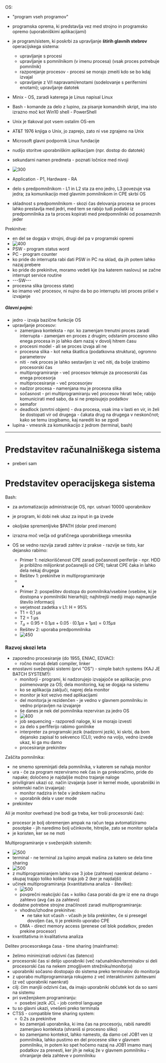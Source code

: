 OS:
- "program vseh programov"
- programska oprema, ki predstavlja vez med strojno in programsko opremo (uporabniškimi aplikacijami)
- je program/sistem, ki poskrbi za upravljanje **štirih glavnih stebrov** operacijskega sistema:
	- upravljanje s procesi
	- upravljanje s pomnilnikom (v imenu procesa) (vsak proces potrebuje pomnilnik)
	- razporejanje procesov - procesi se morajo zmeiti kdo se bo kdaj izvajal
	- upravljanje z V/I napravami/enotami (sodelovanje s perifernimi enotami); upravljanje datotek

- Minix - OS, zaradi katerega je Linus napisal Linux
- Bash - komande za delo z lupino, za pisanje komandnih skript, ima isto izrazno moč kot Win10 shell - PowerShell

- Unix je tlakoval pot vsem ostalim OS-em
- AT&T 1976 knjiga o Unix, jo zaprejo, zato ni vse zgrajeno na Unix
- Microsoft glavni podpornik Linux fundacije

- nudijo storitve uporabniškim aplikacijam (npr. dostop do datotek)

- sekundarni namen predmeta - poznati ločnice med nivoji
- ![300](../../Images/Pasted%20image%2020240219141922.png)
- Application - P1, Hardware - RA
- delo s predpomnilnikom - L1 in L2 sta za eno jedro, L3 povezuje vsa jedra; za komunikacijo med glavnim pomnilnikom in CPE skrbi OS
- skladnost s predpomnilnikom - skozi čas delovanja procesa se proces lahko prestavlja med jedri, med tem se rabijo tudi podatki iz predpomnilnika za ta proces kopirati med predpomnilniki od posameznih jeder

Prekinitve:
- en del se dogaja v strojni, drugi del pa v programski opremi
- ![400](../../Images/Pasted%20image%2020240219142246.png)
- PSW - program status word
- PC - program counter
- ko pride do interrupta rabi dati PSW in PC na sklad, da jih potem lahko nazaj prebere
- ko pride do prekinitve, moramo vedeti kje (na katerem naslovu) se začne interrupt service routine
- ---SW---
- procesna slika (process state)
- ko imamo več procesov, ni nujno da bo po interruptu isti proces prišel v izvajanje

##### Glavni pojmi:
- jedro - izvaja bazične funkcije OS
- upravljanje procesov:
	- zamenjava konteksta - npr. ko zamenjam trenutni proces zaradi interrupta - zamenjam en proces z drugim; odstanim procesno sliko enega procesa in jo lahko dam nazaj v dovolj hitrem času
	- procesni model - ali se proces izvaja ali ne
	- procesna slika - kot neka škatlica (podatkovna struktura), ogromno parameterov
	- niti - nek proces je lahko sestavljen iz več niti, da bolje izrabimo procesorski čas
	- multiprogramiranje - več procesov tekmuje za procesorski čas enega procesorja
	- multiprocesiranje - več procesorjev
	- nadzor procesa - namenjana mu je procesna slika
	- sočasnost - pri multiprogramiranju več procesov hkrati teče; rabijo komunicirati med sabo, da si ne prepisujejo podatkov
	- semafor
	- deadlock (smrtni objem) - dva procesa, vsak ima v lasti en vir, in želi še dostopati vir od drugega - čakata drug na drugega v neskončnot; kako se temu izogibamo, kaj narediti ko se zgodi
- lupina - vmesnik za komunikacijo z jedrom (terminal, bash)

---

# Predstavitev računalniškega sistema

- preberi sam

# Predstavitev operacijskega sistema

Bash:
- za avtomatizacijo administracije OS, npr. ustvari 10000 uporabnikov
- je program, ki dobi nek ukaz za input in ga izvede
- okoljske spremenljivke $PATH (dolar pred imenom)
- izrazna moč večja od grafičnega uporabniškega vmesnika

- OS se vedno razvija zaradi zahtev iz prakse - razvije se tisto, kar dejansko rabimo:
	- Primer 1: neizkoriščenost CPE zaradi počasnosti periferije - npr. HDD je približno milijonkrat počasnejši od CPE; takrat CPE čaka in lahko dela nekaj drugega
	- Rešitev 1: prekinitve in multiprogramiranje
	- -
	- Primer 2: pospešitev dostopa do pomnilnika/vsebine (vsebine, ki je dostopna v pomnilniški hierarhiji); najhitrejši mediji imajo najmanjše število informacij
	- verjetnost zadetka v L1: H = 95%
	- T1 = 0,1 μs
	- T2 = 1 μs
	- $T_a=0.95+0.1μs + 0.05\cdot(0.1μs+1μs)=0.15μs$
	- Rešitev 2: uporaba predpomnilnika
	- ![450](../../Images/Pasted%20image%2020240219152213.png) 


### Razvoj skozi leta
- zaporedno procesiranje (do 1955, ENIAC, EDVAC):
	- ročno moraš delati compiler, linker
- enostavni sveženjski sistemi (prvi "OS") - simple batch systems (KAJ JE BATCH SYSTEM?):
	- monitorji - programi, ki nadzorujejo izvajajoče se aplikacije; prvo poimenovanje za OS; dela monitoring, kaj se dogaja na sistemu
	- ko se aplikacija zaključi, naprej dela monitor
	- monitor je kot vezivo med aplikacijami
	- del monitorja je rezidenčen -  je vedno v glavnem pomnilniku in vedno pripravljen na izvajanje
	- še danes je nek del pomnilnika rezerviran za jedro OS
	- ![400](../../Images/Pasted%20image%2020240219153210.png)
	- job sequencing - razporedi naloge, ki se morajo izvesti
	- za delo s perfiferijo rabimo gonilnike
	- interpreter za programski jezik (nadzorni jezik), ki skrbi, da bom dejansko zapisal to sekvenco (CLI); vedno na voljo, vedno izvede ukaz, ki ga mu damo
	- procesiranje prekinitev

Zaščita pomnilnika:
- ne smemo spreminjati dela pomnilnika, v katerem se nahaja monitor
- ura - če za program rezerviramo nek čas in ga prekoračimo, pride do napake; določeno je najdaljše možno trajanje naloge
- priviligirani ukazi oz. način izvajanja (user in kernel mode, uporabniški in sistemski način izvajanja):
	- monitor nadzira in teče v jedrskem načinu
	- uporabnik dela v user mode
- prekinitev

Ali je monitor overhead (ne bodi ga treba, ker troši procesorski čas):
- procesor je bolj obremenjen ampak na račun tega avtomatiziramo posotpke - jih naredimo bolj učinkovite, hitrejše, zato se monitor splača
- je koristen, ker se ne moti

Multiprogramiranje v sveženjskih sistemih:
- ![500](../../Images/Pasted%20image%2020240219154525.png)
- terminal - ne terminal za lupino ampak mašina za katero se dela time sharing
- ![500](../../Images/Pasted%20image%2020240304140336.png)
- z multiprogramiranjem lahko vse 3 jobe (zahteve) naenkrat delamo - skupaj trajajo toliko kolikor traja job 2 (ker je najdaljši)
- učinek multiprogramiranja (kvantitativna analiza - številke):
	- ![500](../../Images/Pasted%20image%2020240219155321.png)
	- povprečni reakcijski čas = koliko časa porabi da gre iz ene na drugo zahtevo (avg čas za zahtevo)
- dodatne potrebne strojne značilnosti zaradi multiprogramiranja:
	- vhodno/izhodne prekinitve:
		- ne take kot včasih - včasih je bila prekinitev, če si presegel dovoljen čas, ti je prekinilo uporabo CPE
	- DMA - direct memory access (prenese cel blok podatkov, preden prekine procesor)
- kvantitativna in kvalitativna analiza

Delitev procesorskega časa - time sharing (mainframe):
- želimo minimizirati odzivni čas (latenco)
- procesorski čas si delijo uporabniki (več računalnikov/terminalov si deli procesorski čas na nekem zmogljivem strežniku/monitorju)
- uporabniki sočasno dostopajo do sistema preko terminalov do monitorja
- z uporabo multiprogramiranja rokujemo z več interaktivnimi zahtevami (z več uporabniki naenkrat)
- cilj: čim manjši odzivni čas, da imajo uporabniki občutek kot da so sami na sistemu
- pri sveženjskem programiranju:
	- posebni jezik JCL - job control language
- tu so glavni ukazi, vnešeni preko terminala
- CTSS - compatible time sharing system:
	- 0.2s za prekinitve
	- ko zamenjaš uporabnika, ki ima čas na procesorju, rabiš narediti zamenjavo konteksta (shraniš si procesno sliko)
	- ko zamenjamo kontekst, lahko namesto, da damo cel JOB1 ven iz pomnilnika, lahko pustimo en del procesne slike v glavnem pomnilniku, in potem ko spet hočemo nazaj na JOB1 imamo manj podatkov za prenesti, ker jih je nekaj že v glavnem pomnilniku - ohranjanje dela zahteve v pomnilniku
